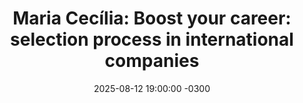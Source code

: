 ---
title: "Maria Cecília: Boost your career: selection process in international companies"
layout: event
youtubeLive: https://www.youtube.com/watch?v=BuddmxpBMKk
date: 2025-08-12 19:00:00 -0300
description:
speakers: [mariaCecilia]
draft: false
--- 
